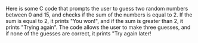 Here is some C code that prompts the user to guess two random numbers between 0 and 15, and checks if the sum of the numbers is equal to 2. If the sum is equal to 2, it prints "You won!", and if the sum is greater than 2, it prints "Trying again". The code allows the user to make three guesses, and if none of the guesses are correct, it prints "Try again later!
